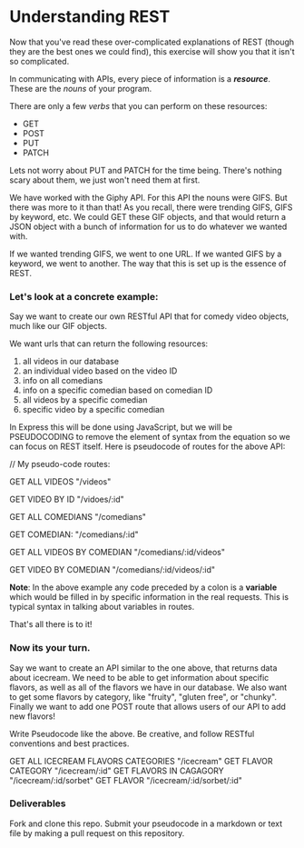 # Understanding REST

Now that you've read these over-complicated explanations of REST (though they are the best ones we could find), this exercise will show you that it isn't so complicated.

In communicating with APIs, every piece of information is a *__resource__*. These are the _nouns_ of your program.

There are only a few _verbs_ that you can perform on these resources:

- GET
- POST
- PUT
- PATCH

Lets not worry about PUT and PATCH for the time being. There's nothing scary about them, we just won't need them at first.

We have worked with the Giphy API. For this API the nouns were GIFS. But there was more to it than that! As you recall, there were trending GIFS, GIFS by keyword, etc. We could GET these GIF objects, and that would return a JSON object with a bunch of information for us to do whatever we wanted with.

If we wanted trending GIFS, we went to one URL. If we wanted GIFS by a keyword, we went to another. The way that this is set up is the essence of REST.

### Let's look at a concrete example:

Say we want to create our own RESTful API that for comedy video objects, much like our GIF objects.

We want urls that can return the following resources:

1. all videos in our database
1. an individual video based on the video ID
1. info on all comedians
1. info on a specific comedian based on comedian ID
1. all videos by a specific comedian
1. specific video by a specific comedian

In Express this will be done using JavaScript, but we will be PSEUDOCODING to remove the element of syntax from the equation so we can focus on REST itself. Here is pseudocode of routes for the above API:

// My pseudo-code routes:

GET ALL VIDEOS "/videos"

GET VIDEO BY ID "/vidoes/:id"

GET ALL COMEDIANS "/comedians"

GET COMEDIAN: "/comedians/:id"

GET ALL VIDEOS BY COMEDIAN "/comedians/:id/videos"

GET VIDEO BY COMEDIAN "/comedians/:id/videos/:id"

__Note__: In the above example any code preceded by a colon is a __variable__ which would be filled in by specific information in the real requests. This is typical syntax in talking about variables in routes.

That's all there is to it!

### Now its your turn.

Say we want to create an API similar to the one above, that returns data about icecream. We need to be able to get information about specific flavors, as well as all of the flavors we have in our database. We also want to get some flavors by category, like "fruity", "gluten free", or "chunky". Finally we want to add one POST route that allows users of our API to add new flavors!

Write Pseudocode like the above. Be creative, and follow RESTful conventions and best practices.


GET ALL ICECREAM FLAVORS CATEGORIES  "/icecream"
GET FLAVOR CATEGORY "/icecream/:id"
GET FLAVORS IN CAGAGORY "/icecream/:id/sorbet"
GET FLAVOR "/icecream/:id/sorbet/:id"

### Deliverables

Fork and clone this repo. Submit your pseudocode in a markdown or text file by making a pull request on this repository.
